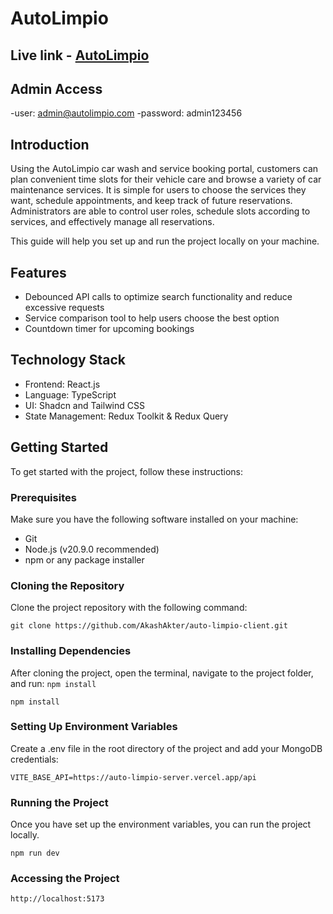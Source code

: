 # AutoLimpio

## Live link - [AutoLimpio](https://auto-limpio-client.vercel.app/)

## Admin Access

-user: admin@autolimpio.com
-password: admin123456

## Introduction

Using the AutoLimpio car wash and service booking portal, customers can plan convenient time slots for their vehicle care and browse a variety of car maintenance services. It is simple for users to choose the services they want, schedule appointments, and keep track of future reservations. Administrators are able to control user roles, schedule slots according to services, and effectively manage all reservations.

This guide will help you set up and run the project locally on your machine.

## Features

- Debounced API calls to optimize search functionality and reduce excessive requests
- Service comparison tool to help users choose the best option
- Countdown timer for upcoming bookings

## Technology Stack

- Frontend: React.js
- Language: TypeScript
- UI: Shadcn and Tailwind CSS
- State Management: Redux Toolkit & Redux Query

## Getting Started

To get started with the project, follow these instructions:

### Prerequisites

Make sure you have the following software installed on your machine:

- Git
- Node.js (v20.9.0 recommended)
- npm or any package installer

### Cloning the Repository

Clone the project repository with the following command:

```
git clone https://github.com/AkashAkter/auto-limpio-client.git

```

### Installing Dependencies

After cloning the project, open the terminal, navigate to the project folder, and run: `npm install`

```
npm install

```

### Setting Up Environment Variables

Create a .env file in the root directory of the project and add your MongoDB credentials:

```
VITE_BASE_API=https://auto-limpio-server.vercel.app/api
```

### Running the Project

Once you have set up the environment variables, you can run the project locally.

```
npm run dev

```

### Accessing the Project

```
http://localhost:5173
```
